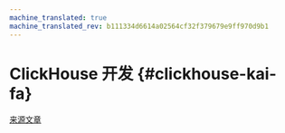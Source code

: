 ```yaml
---
machine_translated: true
machine_translated_rev: b111334d6614a02564cf32f379679e9ff970d9b1
---
```


# ClickHouse 开发 {#clickhouse-kai-fa}

[来源文章](https://clickhouse.tech/docs/en/development/) <!--hide-->

